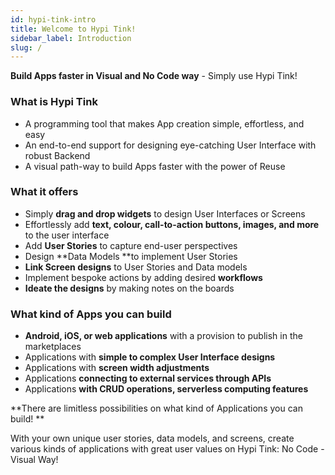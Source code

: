 ```yaml
---
id: hypi-tink-intro
title: Welcome to Hypi Tink!
sidebar_label: Introduction
slug: /
---
```


**Build Apps faster in Visual and No Code way** - Simply use Hypi Tink!

### What is Hypi Tink 

* A programming tool that makes App creation simple, effortless, and easy
* An end-to-end support for designing eye-catching User Interface with robust Backend
* A visual path-way to build Apps faster with the power of Reuse
 
### What it offers

* Simply **drag and drop widgets** to design User Interfaces or Screens
* Effortlessly add **text, colour, call-to-action buttons, images, and more** to the user interface
* Add **User Stories** to capture end-user perspectives
* Design **Data Models **to implement User Stories 
* **Link Screen designs** to User Stories and Data models
* Implement bespoke actions by adding desired **workflows**
* **Ideate the designs** by making notes on the boards

### What kind of Apps you can build

* **Android, iOS, or web applications** with a provision to publish in the marketplaces
* Applications with **simple to complex User Interface designs**
* Applications with **screen width adjustments** 
* Applications **connecting to external services through APIs**
* Applications **with CRUD operations, serverless computing features**

**There are limitless possibilities on what kind of Applications you can build! **

With your own unique user stories, data models, and screens, create various kinds of applications with great user values on Hypi Tink: No Code - Visual Way!



